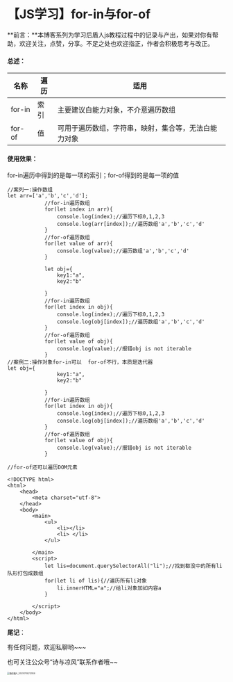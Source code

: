 # 【JS学习】for-in与for-of

**前言：**本博客系列为学习后盾人js教程过程中的记录与产出，如果对你有帮助，欢迎关注，点赞，分享。不足之处也欢迎指正，作者会积极思考与改正。



#### 总述：

| 名称   | 遍历 | 适用                                                 |
| ------ | ---- | ---------------------------------------------------- |
| for-in | 索引 | 主要建议白能力对象，不介意遍历数组                   |
| for-of | 值   | 可用于遍历数组，字符串，映射，集合等，无法白能力对象 |



#### 使用效果：

for-in遍历中得到的是每一项的索引；for-of得到的是每一项的值

```
//案列一:操作数组
let arr=['a','b','c','d'];
            //for-in遍历数组
            for(let index in arr){
                console.log(index);//遍历下标0,1,2,3
                console.log(arr[index]);//遍历数组'a','b','c','d'
            }
            //for-of遍历数组
            for(let value of arr){
                console.log(value);//遍历数组'a','b','c','d'
            }
            
            let obj={
                key1:"a",
                key2:"b"

            }
            //for-in遍历数组
            for(let index in obj){
                console.log(index);//遍历下标0,1,2,3
                console.log(obj[index]);//遍历数组'a','b','c','d'
            }
            //for-of遍历数组
            for(let value of obj){
                console.log(value);//报错obj is not iterable
            }
//案例二:操作对象for-in可以  for-of不行，本质是迭代器
let obj={
                key1:"a",
                key2:"b"

            }
            //for-in遍历数组
            for(let index in obj){
                console.log(index);//遍历下标0,1,2,3
                console.log(obj[index]);//遍历数组'a','b','c','d'
            }
            //for-of遍历数组
            for(let value of obj){
                console.log(value);//报错obj is not iterable
            }
 
//for-of还可以遍历DOM元素

<!DOCTYPE html>
<html>
    <head>
        <meta charset="utf-8">
    </head>
    <body>
        <main>
            <ul>
                <li></li>
                <li> </li>
            </ul>

        </main>
        <script>
            let lis=document.querySelectorAll("li");//找到都没中的所有li队形打包成数组
            for(let li of lis){//遍历所有li对象
                li.innerHTML="a";//给li对象加如内容a
            } 
           
        </script>
    </body>
</html>

```







**尾记**：

有任何问题，欢迎私聊哟~~~

也可关注公众号“诗与凉风”联系作者哦~~

<img src="https://gitee.com/light19440868762/Images/raw/master/typoraimages /微信图片_20200706212958.jpg" alt="微信图片_20200706212958" style="zoom:33%;" />